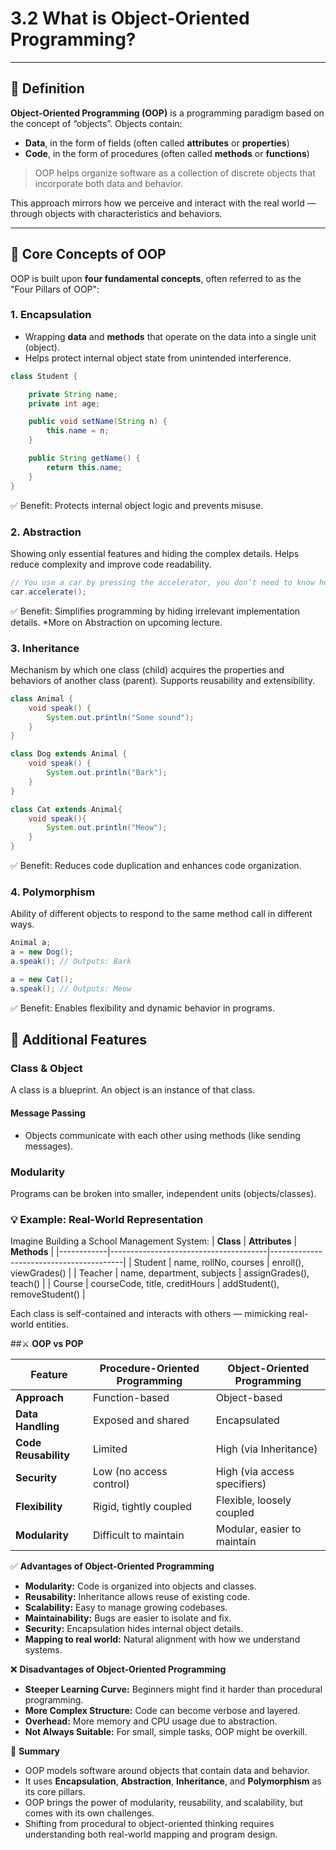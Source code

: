 # 3.2 What is Object-Oriented Programming?

---

## 📘 Definition

**Object-Oriented Programming (OOP)** is a programming paradigm based on the concept of “objects”. Objects contain:

- **Data**, in the form of fields (often called **attributes** or **properties**)
- **Code**, in the form of procedures (often called **methods** or **functions**)

> OOP helps organize software as a collection of discrete objects that incorporate both data and behavior.

This approach mirrors how we perceive and interact with the real world — through objects with characteristics and behaviors.

---

## 🧩 Core Concepts of OOP

OOP is built upon **four fundamental concepts**, often referred to as the "Four Pillars of OOP":

### 1. **Encapsulation**
- Wrapping **data** and **methods** that operate on the data into a single unit (object).
- Helps protect internal object state from unintended interference.

```java
class Student {

    private String name;
    private int age;

    public void setName(String n) {
        this.name = n; 
    }

    public String getName() { 
        return this.name; 
    }
}
```

✅ Benefit: Protects internal object logic and prevents misuse.

### 2. Abstraction
Showing only essential features and hiding the complex details.
Helps reduce complexity and improve code readability.

```java
// You use a car by pressing the accelerator, you don’t need to know how the engine works. So just calling the accelerate method words.
car.accelerate();
```
✅ Benefit: Simplifies programming by hiding irrelevant implementation details.
*More on Abstraction on upcoming lecture.

### 3. Inheritance
Mechanism by which one class (child) acquires the properties and behaviors of another class (parent).
Supports reusability and extensibility.
```java
class Animal {
    void speak() { 
        System.out.println("Some sound"); 
    }
}

class Dog extends Animal {
    void speak() { 
        System.out.println("Bark"); 
    }
}

class Cat extends Animal{
    void speak(){
        System.out.println("Meow");
    }
}
```
✅ Benefit: Reduces code duplication and enhances code organization.

### 4. Polymorphism
Ability of different objects to respond to the same method call in different ways.
```java
Animal a;
a = new Dog();
a.speak(); // Outputs: Bark

a = new Cat();
a.speak(); // Outputs: Meow
```
✅ Benefit: Enables flexibility and dynamic behavior in programs.

## 🌟 Additional Features

### Class & Object
A class is a blueprint.
An object is an instance of that class.

#### Message Passing
- Objects communicate with each other using methods (like sending messages).

### Modularity
 Programs can be broken into smaller, independent units (objects/classes).

### 💡 Example: Real-World Representation
Imagine Building a School Management System:
| **Class**  | **Attributes**                        | **Methods**                             |
|------------|---------------------------------------|-----------------------------------------|
| Student    | name, rollNo, courses                | enroll(), viewGrades()                 |
| Teacher    | name, department, subjects           | assignGrades(), teach()                |
| Course     | courseCode, title, creditHours       | addStudent(), removeStudent()          |

Each class is self-contained and interacts with others — mimicking real-world entities.

##⚔️ **OOP vs POP**

| **Feature**               | **Procedure-Oriented Programming**    | **Object-Oriented Programming**         |
|---------------------------|---------------------------------------|-----------------------------------------|
| **Approach**               | Function-based                       | Object-based                           |
| **Data Handling**          | Exposed and shared                   | Encapsulated                           |
| **Code Reusability**       | Limited                               | High (via Inheritance)                 |
| **Security**               | Low (no access control)              | High (via access specifiers)           |
| **Flexibility**            | Rigid, tightly coupled               | Flexible, loosely coupled              |
| **Modularity**             | Difficult to maintain                | Modular, easier to maintain            |

✅ **Advantages of Object-Oriented Programming**
- **Modularity:** Code is organized into objects and classes.
- **Reusability:** Inheritance allows reuse of existing code.
- **Scalability:** Easy to manage growing codebases.
- **Maintainability:** Bugs are easier to isolate and fix.
- **Security:** Encapsulation hides internal object details.
- **Mapping to real world:** Natural alignment with how we understand systems.

❌ **Disadvantages of Object-Oriented Programming**
- **Steeper Learning Curve:** Beginners might find it harder than procedural programming.
- **More Complex Structure:** Code can become verbose and layered.
- **Overhead:** More memory and CPU usage due to abstraction.
- **Not Always Suitable:** For small, simple tasks, OOP might be overkill.

🧠 **Summary**
- OOP models software around objects that contain data and behavior.
- It uses **Encapsulation**, **Abstraction**, **Inheritance**, and **Polymorphism** as its core pillars.
- OOP brings the power of modularity, reusability, and scalability, but comes with its own challenges.
- Shifting from procedural to object-oriented thinking requires understanding both real-world mapping and program design.

